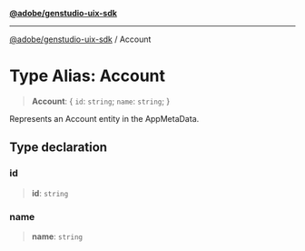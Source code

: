 [**@adobe/genstudio-uix-sdk**](../README.md)

***

[@adobe/genstudio-uix-sdk](../globals.md) / Account

# Type Alias: Account

> **Account**: \{ `id`: `string`; `name`: `string`; \}

Represents an Account entity in the AppMetaData.

## Type declaration

### id

> **id**: `string`

### name

> **name**: `string`
